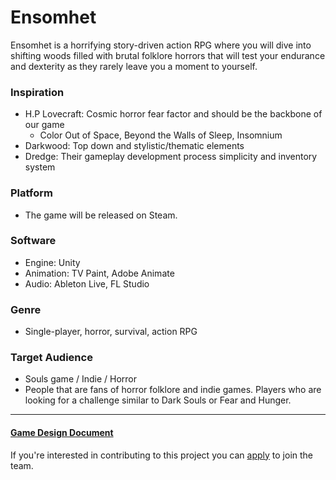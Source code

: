 <!--
███████╗███╗░░██╗░██████╗░█████╗░███╗░░░███╗██╗░░██╗███████╗████████╗
██╔════╝████╗░██║██╔════╝██╔══██╗████╗░████║██║░░██║██╔════╝╚══██╔══╝
█████╗░░██╔██╗██║╚█████╗░██║░░██║██╔████╔██║███████║█████╗░░░░░██║░░░
██╔══╝░░██║╚████║░╚═══██╗██║░░██║██║╚██╔╝██║██╔══██║██╔══╝░░░░░██║░░░
███████╗██║░╚███║██████╔╝╚█████╔╝██║░╚═╝░██║██║░░██║███████╗░░░██║░░░
╚══════╝╚═╝░░╚══╝╚═════╝░░╚════╝░╚═╝░░░░░╚═╝╚═╝░░╚═╝╚══════╝░░░╚═╝░░░                                        
-->

# Ensomhet

Ensomhet is a horrifying story-driven action RPG where you will dive into shifting woods filled with brutal folklore horrors that will test your endurance and dexterity as they rarely leave you a moment to yourself. 

### Inspiration
- H.P Lovecraft: Cosmic horror fear factor and should be the backbone of our game
  - Color Out of Space, Beyond the Walls of Sleep, Insomnium
- Darkwood: Top down and stylistic/thematic elements
- Dredge: Their gameplay development process simplicity and inventory system

### Platform
- The game will be released on Steam.

### Software
- Engine: Unity
- Animation: TV Paint, Adobe Animate
- Audio: Ableton Live, FL Studio

### Genre
- Single-player, horror, survival, action RPG

### Target Audience
- Souls game / Indie / Horror
- People that are fans of horror folklore and indie games. Players who are looking for a challenge similar to Dark Souls or Fear and Hunger.

---

#### [Game Design Document](https://docs.google.com/document/d/1qB7WcAoV2HfnXOFeEKCuAQX9t1XkORBwg0SiZxbgDqU/edit?usp=sharing)
If you're interested in contributing to this project you can [apply](https://forms.gle/3YoizdJNrCuNpg4c6) to join the team.
